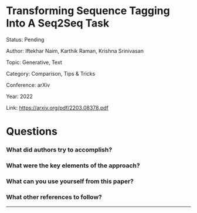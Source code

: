 # Transforming Sequence Tagging Into A Seq2Seq Task
Status: Pending

Author: Iftekhar Naim, Karthik Raman, Krishna Srinivasan

Topic: Generative, Text 

Category: Comparison, Tips & Tricks

Conference: arXiv

Year: 2022

Link: https://arxiv.org/pdf/2203.08378.pdf

# Questions

### What did authors try to accomplish?

### What were the key elements of the approach?

### What can you use yourself from this paper?

### What other references to follow?

---